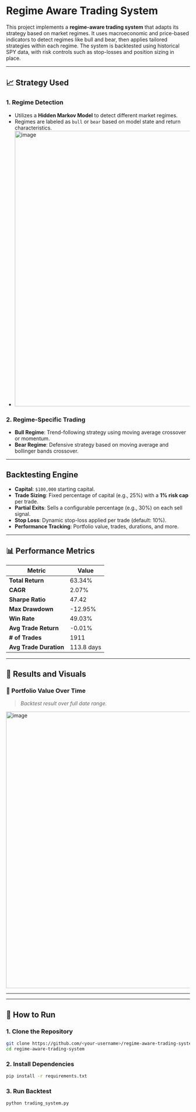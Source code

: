 # Regime Aware Trading System
This project implements a **regime-aware trading system** that adapts its strategy based on market regimes. It uses macroeconomic and price-based indicators to detect regimes like bull and bear, then applies tailored strategies within each regime. The system is backtested using historical SPY data, with risk controls such as stop-losses and position sizing in place.

---

## 📈 Strategy Used 

### 1. **Regime Detection**
- Utilizes a **Hidden Markov Model** to detect different market regimes.
- Regimes are labeled as `bull` or `bear` based on model state and return characteristics.
- <img width="1866" height="752" alt="image" src="https://github.com/user-attachments/assets/7df14861-c530-4dd2-a143-21f1d52886ff" />


### 2. **Regime-Specific Trading**
- **Bull Regime**: Trend-following strategy using moving average crossover or momentum.
- **Bear Regime**: Defensive strategy based on moving average and bollinger bands crossover.

---

## Backtesting Engine

- **Capital**: `$100,000` starting capital.
- **Trade Sizing**: Fixed percentage of capital (e.g., 25%) with a **1% risk cap** per trade.
- **Partial Exits**: Sells a configurable percentage (e.g., 30%) on each sell signal.
- **Stop Loss**: Dynamic stop-loss applied per trade (default: 10%).
- **Performance Tracking**: Portfolio value, trades, durations, and more.

---

## 📊 Performance Metrics

| Metric                | Value        |
|-----------------------|--------------|
| **Total Return**      | 63.34%       |
| **CAGR**              | 2.07%        |
| **Sharpe Ratio**      | 47.42        |
| **Max Drawdown**      | -12.95%      |
| **Win Rate**          | 49.03%       |
| **Avg Trade Return**  | -0.01%       |
| **# of Trades**       | 1911         |
| **Avg Trade Duration**| 113.8 days   |

---

## 📸 Results and Visuals

### 🔹 Portfolio Value Over Time
> _Backtest result over full date range._
<img width="1497" height="755" alt="image" src="https://github.com/user-attachments/assets/53e2cb80-0b92-4ed1-a44b-c3d87c11b7ac" />

---

---

## 🚀 How to Run

### 1. Clone the Repository
```bash
git clone https://github.com/<your-username>/regime-aware-trading-system.git
cd regime-aware-trading-system
```

### 2. Install Dependencies
```bash
pip install -r requirements.txt
```

### 3. Run Backtest
```bash
python trading_system.py
```
